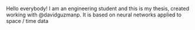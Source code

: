 Hello everybody! I am an engineering student and this is my thesis, created working with @davidguzmanp. It is based on neural networks applied to space / time data
